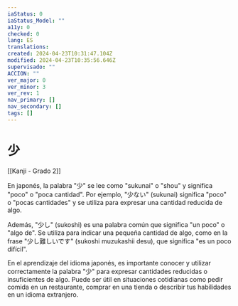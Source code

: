 ```yaml
---
iaStatus: 0
iaStatus_Model: ""
a11y: 0
checked: 0
lang: ES
translations: 
created: 2024-04-23T10:31:47.104Z
modified: 2024-04-23T10:35:56.646Z
supervisado: ""
ACCION: ""
ver_major: 0
ver_minor: 3
ver_rev: 1
nav_primary: []
nav_secondary: []
tags: []
---
```

# 少

[[Kanji - Grado 2]]

En japonés, la palabra "少" se lee como "sukunai" o "shou" y significa "poco" o "poca cantidad". Por ejemplo, "少ない" (sukunai) significa "poco" o "pocas cantidades" y se utiliza para expresar una cantidad reducida de algo.

Además, "少し" (sukoshi) es una palabra común que significa "un poco" o "algo de". Se utiliza para indicar una pequeña cantidad de algo, como en la frase "少し難しいです" (sukoshi muzukashii desu), que significa "es un poco difícil".

En el aprendizaje del idioma japonés, es importante conocer y utilizar correctamente la palabra "少" para expresar cantidades reducidas o insuficientes de algo. Puede ser útil en situaciones cotidianas como pedir comida en un restaurante, comprar en una tienda o describir tus habilidades en un idioma extranjero.
